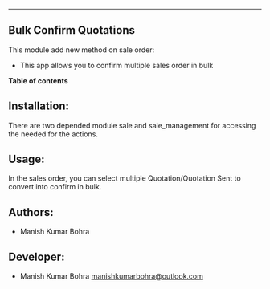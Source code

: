 ---------------------------------
Bulk Confirm Quotations
---------------------------------


This module add new method on sale order:

* This app allows you to confirm multiple sales order in bulk

**Table of contents**

Installation:
-------------

There are two depended module sale and sale_management for accessing the needed for the actions.

Usage:
------

In the sales order, you can select multiple Quotation/Quotation Sent to convert into confirm in bulk.

Authors:
--------
* Manish Kumar Bohra

Developer:
----------
* Manish Kumar Bohra <manishkumarbohra@outlook.com>

